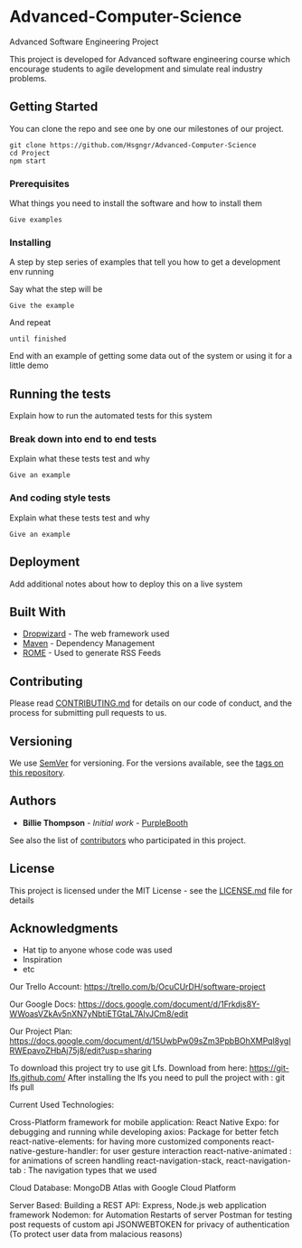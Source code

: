 # Advanced-Computer-Science
Advanced Software Engineering Project

This project is developed for Advanced software engineering course which encourage students to agile development and simulate real industry problems.

## Getting Started

You can clone the repo and see one by one our milestones of our project.
```
git clone https://github.com/Hsgngr/Advanced-Computer-Science
cd Project
npm start
```

### Prerequisites

What things you need to install the software and how to install them

```
Give examples
```

### Installing

A step by step series of examples that tell you how to get a development env running

Say what the step will be

```
Give the example
```

And repeat

```
until finished
```

End with an example of getting some data out of the system or using it for a little demo

## Running the tests

Explain how to run the automated tests for this system

### Break down into end to end tests

Explain what these tests test and why

```
Give an example
```

### And coding style tests

Explain what these tests test and why

```
Give an example
```

## Deployment

Add additional notes about how to deploy this on a live system

## Built With

* [Dropwizard](http://www.dropwizard.io/1.0.2/docs/) - The web framework used
* [Maven](https://maven.apache.org/) - Dependency Management
* [ROME](https://rometools.github.io/rome/) - Used to generate RSS Feeds

## Contributing

Please read [CONTRIBUTING.md](https://gist.github.com/PurpleBooth/b24679402957c63ec426) for details on our code of conduct, and the process for submitting pull requests to us.

## Versioning

We use [SemVer](http://semver.org/) for versioning. For the versions available, see the [tags on this repository](https://github.com/your/project/tags). 

## Authors

* **Billie Thompson** - *Initial work* - [PurpleBooth](https://github.com/PurpleBooth)

See also the list of [contributors](https://github.com/your/project/contributors) who participated in this project.

## License

This project is licensed under the MIT License - see the [LICENSE.md](LICENSE.md) file for details

## Acknowledgments

* Hat tip to anyone whose code was used
* Inspiration
* etc


Our Trello Account:
https://trello.com/b/OcuCUrDH/software-project

Our Google Docs:
https://docs.google.com/document/d/1Frkdjs8Y-WWoasVZkAv5nXN7yNbtiETGtaL7AlvJCm8/edit

Our Project Plan:
https://docs.google.com/document/d/15UwbPw09sZm3PpbBOhXMPql8ygIRWEpavoZHbAj75j8/edit?usp=sharing


To download this project try to use git Lfs. 
Download from here: https://git-lfs.github.com/
After installing the lfs you need to pull the project with : git lfs pull

Current Used Technologies:

  Cross-Platform framework for mobile application: React Native
    Expo: for debugging and running while developing
    axios: Package for better fetch
    react-native-elements: for having more customized components
    react-native-gesture-handler: for user gesture interaction
    react-native-animated : for animations of screen handling
    react-navigation-stack, react-navigation-tab : The navigation types that we used
    
  Cloud Database: MongoDB Atlas with Google Cloud Platform


  Server Based:
    Building a REST API: Express, Node.js web application framework
    Nodemon: for Automation Restarts of server
    Postman for testing post requests of custom api
    JSONWEBTOKEN for privacy of authentication (To protect user data from malacious reasons)


